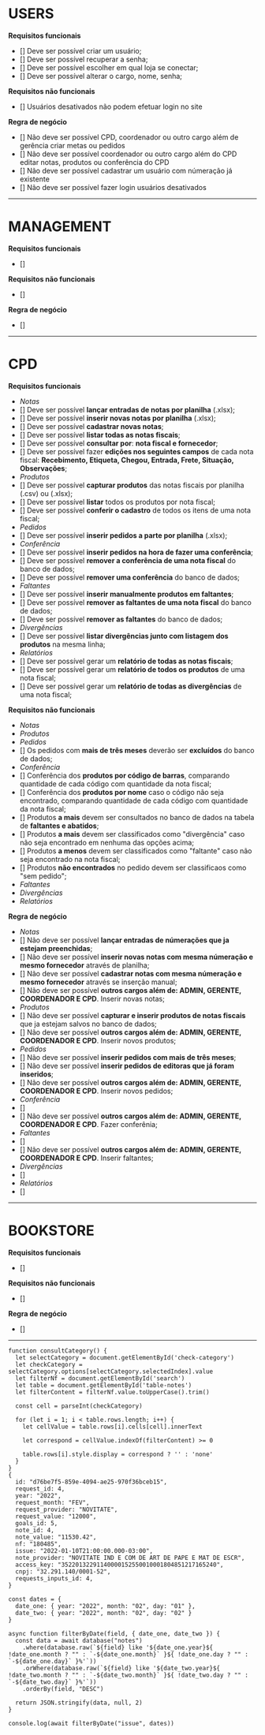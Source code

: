 # USERS

**Requisitos funcionais**

- [] Deve ser possível criar um usuário;
- [] Deve ser possível recuperar a senha;
- [] Deve ser possível escolher em qual loja se conectar;
- [] Deve ser possível alterar o cargo, nome, senha;

**Requisitos não funcionais**

- [] Usuários desativados não podem efetuar login no site

**Regra de negócio**

- [] Não deve ser possível CPD, coordenador ou outro cargo além de gerência criar metas ou pedidos
- [] Não deve ser possível coordenador ou outro cargo além do CPD editar notas, produtos ou conferência do CPD
- [] Não deve ser possível cadastrar um usuário com númeração já existente
- [] Não deve ser possível fazer login usuários desativados

---

# MANAGEMENT

**Requisitos funcionais**

- []

**Requisitos não funcionais**

- []

**Regra de negócio**

- []

---

# CPD

**Requisitos funcionais**

- _Notas_
- [] Deve ser possível **lançar entradas de notas por planilha** (.xlsx);
- [] Deve ser possível **inserir novas notas por planilha** (.xlsx);
- [] Deve ser possível **cadastrar novas notas**;
- [] Deve ser possível **listar todas as notas fiscais**;
- [] Deve ser possível **consultar por**: **nota fiscal e fornecedor**;
- [] Deve ser possível fazer **edições nos seguintes campos** de cada nota fiscal: **Recebimento, Etiqueta, Chegou, Entrada, Frete, Situação, Observações**;
- _Produtos_
- [] Deve ser possível **capturar produtos** das notas fiscais por planilha (.csv) ou (.xlsx);
- [] Deve ser possível **listar** todos os produtos por nota fiscal;
- [] Deve ser possível **conferir o cadastro** de todos os itens de uma nota fiscal;
- _Pedidos_
- [] Deve ser possível **inserir pedidos a parte por planilha** (.xlsx);
- _Conferência_
- [] Deve ser possível **inserir pedidos na hora de fazer uma conferência**;
- [] Deve ser possível **remover a conferência de uma nota fiscal** do banco de dados;
- [] Deve ser possível **remover uma conferência** do banco de dados;
- _Faltantes_
- [] Deve ser possível **inserir manualmente produtos em faltantes**;
- [] Deve ser possível **remover as faltantes de uma nota fiscal** do banco de dados;
- [] Deve ser possível **remover as faltantes** do banco de dados;
- _Divergências_
- [] Deve ser possível **listar divergências junto com listagem dos produtos** na mesma linha;
- _Relatórios_
- [] Deve ser possível gerar um **relatório de todas as notas fiscais**;
- [] Deve ser possível gerar um **relatório de todos os produtos** de uma nota fiscal;
- [] Deve ser possível gerar um **relatório de todas as divergências** de uma nota fiscal;

**Requisitos não funcionais**

- _Notas_
- _Produtos_
- _Pedidos_
- [] Os pedidos com **mais de três meses** deverão ser **excluídos** do banco de dados;
- _Conferência_
- [] Conferência dos **produtos por código de barras**, comparando quantidade de cada código com quantidade da nota fiscal;
- [] Conferência dos **produtos por nome** caso o código não seja encontrado, comparando quantidade de cada código com quantidade da nota fiscal;
- [] Produtos **a mais** devem ser consultados no banco de dados na tabela de **faltantes e abatidos**;
- [] Produtos **a mais** devem ser classificados como "divergência" caso não seja encontrado em nenhuma das opções acima;
- [] Produtos **a menos** devem ser classificados como "faltante" caso não seja encontrado na nota fiscal;
- [] Produtos **não encontrados** no pedido devem ser classificaos como "sem pedido";
- _Faltantes_
- _Divergências_
- _Relatórios_

**Regra de negócio**

- _Notas_
- [] Não deve ser possível **lançar entradas de númerações que ja estejam preenchidas**;
- [] Não deve ser possível **inserir novas notas com mesma númeração e mesmo fornecedor** através de planilha;
- [] Não deve ser possível **cadastrar notas com mesma númeração e mesmo fornecedor** através se inserção manual;
- [] Não deve ser possível **outros cargos além de: ADMIN, GERENTE, COORDENADOR E CPD**. Inserir novas notas;
- _Produtos_
- [] Não deve ser possível **capturar e inserir produtos de notas fiscais** que ja estejam salvos no banco de dados;
- [] Não deve ser possível **outros cargos além de: ADMIN, GERENTE, COORDENADOR E CPD**. Inserir novos produtos;
- _Pedidos_
- [] Não deve ser possível **inserir pedidos com mais de três meses**;
- [] Não deve ser possível **inserir pedidos de editoras que já foram inseridos**;
- [] Não deve ser possível **outros cargos além de: ADMIN, GERENTE, COORDENADOR E CPD**. Inserir novos pedidos;
- _Conferência_
- []
- [] Não deve ser possível **outros cargos além de: ADMIN, GERENTE, COORDENADOR E CPD**. Fazer conferênia;
- _Faltantes_
- []
- [] Não deve ser possível **outros cargos além de: ADMIN, GERENTE, COORDENADOR E CPD**. Inserir faltantes;
- _Divergências_
- []
- _Relatórios_
- []

---

# BOOKSTORE

**Requisitos funcionais**

- []

**Requisitos não funcionais**

- []

**Regra de negócio**

- []

---

```JS
function consultCategory() {
  let selectCategory = document.getElementById('check-category')
  let checkCategory = selectCategory.options[selectCategory.selectedIndex].value
  let filterNf = document.getElementById('search')
  let table = document.getElementById('table-notes')
  let filterContent = filterNf.value.toUpperCase().trim()

  const cell = parseInt(checkCategory)

  for (let i = 1; i < table.rows.length; i++) {
    let cellValue = table.rows[i].cells[cell].innerText

    let correspond = cellValue.indexOf(filterContent) >= 0

    table.rows[i].style.display = correspond ? '' : 'none'
  }
}
{
  id: "d76be7f5-859e-4094-ae25-970f36bceb15",
  request_id: 4,
  year: "2022",
  request_month: "FEV",
  request_provider: "NOVITATE",
  request_value: "12000",
  goals_id: 5,
  note_id: 4,
  note_value: "11530.42",
  nf: "180485",
  issue: "2022-01-10T21:00:00.000-03:00",
  note_provider: "NOVITATE IND E COM DE ART DE PAPE E MAT DE ESCR",
  access_key: "35220132291140000152550010001804851217165240",
  cnpj: "32.291.140/0001-52",
  requests_inputs_id: 4,
}

const dates = {
  date_one: { year: "2022", month: "02", day: "01" },
  date_two: { year: "2022", month: "02", day: "02" }
}

async function filterByDate(field, { date_one, date_two }) {
  const data = await database("notes")
    .where(database.raw(`${field} like '${date_one.year}${ !date_one.month ? "" : `-${date_one.month}` }${ !date_one.day ? "" : `-${date_one.day}` }%'`))
    .orWhere(database.raw(`${field} like '${date_two.year}${ !date_two.month ? "" : `-${date_two.month}` }${ !date_two.day ? "" : `-${date_two.day}` }%'`))
    .orderBy(field, "DESC")

  return JSON.stringify(data, null, 2)
}

console.log(await filterByDate("issue", dates))
```
